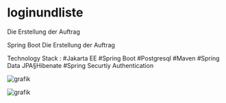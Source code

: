 # loginundliste
Die Erstellung der Auftrag 


 Spring Boot  Die Erstellung der Auftrag 
 
 Technology Stack :
 #Jakarta EE
 #Spring Boot
 #Postgresql
 #Maven
 #Spring Data JPA§Hibenate
 #Spring Securtiy Authentication
 
 ![grafik](https://user-images.githubusercontent.com/72691811/206712961-483187fb-a454-4174-8074-329bd86da60f.png)


![grafik](https://user-images.githubusercontent.com/72691811/206713002-38885697-f7a2-43d7-8065-6277266359c3.png)
